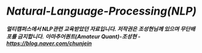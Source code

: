# ***Natural-Language-Processing(NLP)***
***멀티캠퍼스에서 NLP관련 교육받았던 자료입니다. 저작권은 조성현님께 있으며 무단배포를 금지합니다.***
***아마추어퀀트(Amateur Quant)-조성현 - https://blog.naver.com/chunjein***
